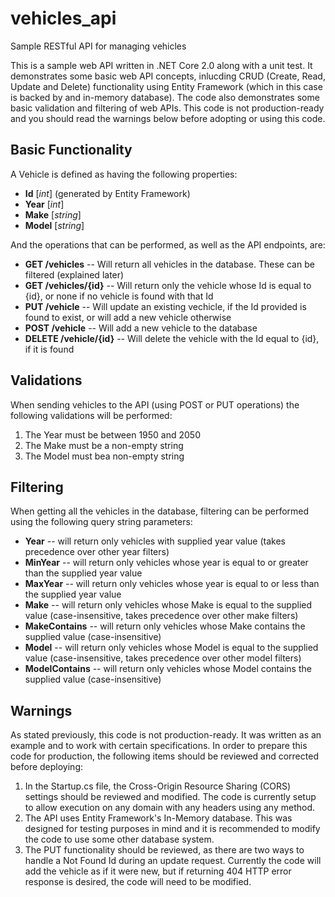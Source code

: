 # vehicles_api
Sample RESTful API for managing vehicles

This is a sample web API written in .NET Core 2.0 along with a unit test.  It demonstrates some basic web API concepts, inlucding CRUD (Create, Read, Update and Delete) functionality using Entity Framework (which in this case is backed by and in-memory database). The code also demonstrates some basic validation and filtering of web APIs.  This code is not production-ready and you should read the warnings below before adopting or using this code.

Basic Functionality
-------------------

A Vehicle is defined as having the following properties:

* **Id** [*int*] (generated by Entity Framework)
* **Year** [*int*]
* **Make** [*string*]
* **Model** [*string*]

And the operations that can be performed, as well as the API endpoints, are:

* **GET /vehicles** -- Will return all vehicles in the database. These can be filtered (explained later)
* **GET /vehicles/{id}** -- Will return only the vehicle whose Id is equal to {id}, or none if no vehicle is found with that Id
* **PUT /vehicle** -- Will update an existing vechicle, if the Id provided is found to exist, or will add a new vehicle otherwise
* **POST /vehicle** -- Will add a new vehicle to the database
* **DELETE /vehicle/{id}** -- Will delete the vehicle with the Id equal to {id}, if it is found

Validations
-----------

When sending vehicles to the API (using POST or PUT operations) the following validations will be performed:

1. The Year must be between 1950 and 2050
2. The Make must be a non-empty string
3. The Model must bea non-empty string

Filtering
---------

When getting all the vehicles in the database, filtering can be performed using the following query string parameters:

* **Year** -- will return only vehicles with supplied year value (takes precedence over other year filters)
* **MinYear** -- will return only vehicles whose year is equal to or greater than the supplied year value
* **MaxYear** -- will return only vehicles whose year is equal to or less than the supplied year value
* **Make** -- will return only vehicles whose Make is equal to the supplied value (case-insensitive, takes precedence over other make filters)
* **MakeContains** -- will return only vehicles whose Make contains the supplied value (case-insensitive) 
* **Model** -- will return only vehicles whose Model is equal to the supplied value (case-insensitive, takes precedence over other model filters)
* **ModelContains** -- will return only vehicles whose Model contains the supplied value (case-insensitive)

Warnings
--------

As stated previously, this code is not production-ready. It was written as an example and to work with certain specifications. In order to prepare this code for production, the following items should be reviewed and corrected before deploying:

1. In the Startup.cs file, the Cross-Origin Resource Sharing (CORS) settings should be reviewed and modified. The code is currently setup to allow execution on any domain with any headers using any method.
2. The API uses Entity Framework's In-Memory database. This was designed for testing purposes in mind and it is recommended to modify the code to use some other database system.
3. The PUT functionality should be reviewed, as there are two ways to handle a Not Found Id during an update request. Currently the code will add the vehicle as if it were new, but if returning 404 HTTP error response is desired, the code will need to be modified.
